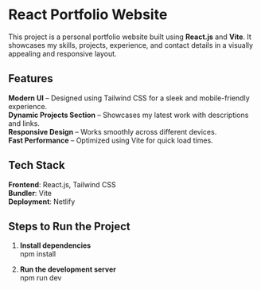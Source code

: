 # React Portfolio Website  

This project is a personal portfolio website built using **React.js** and **Vite**. It showcases my skills, projects, experience, and contact details in a visually appealing and responsive layout.  

## Features  

**Modern UI** – Designed using Tailwind CSS for a sleek and mobile-friendly experience.  
**Dynamic Projects Section** – Showcases my latest work with descriptions and links.  
**Responsive Design** – Works smoothly across different devices.  
**Fast Performance** – Optimized using Vite for quick load times.  

## Tech Stack  

 **Frontend**: React.js, Tailwind CSS  
 **Bundler**: Vite  
 **Deployment**: Netlify 

## Steps to Run the Project  


1. **Install dependencies**  
   npm install
   

2. **Run the development server**  
   npm run dev
   
